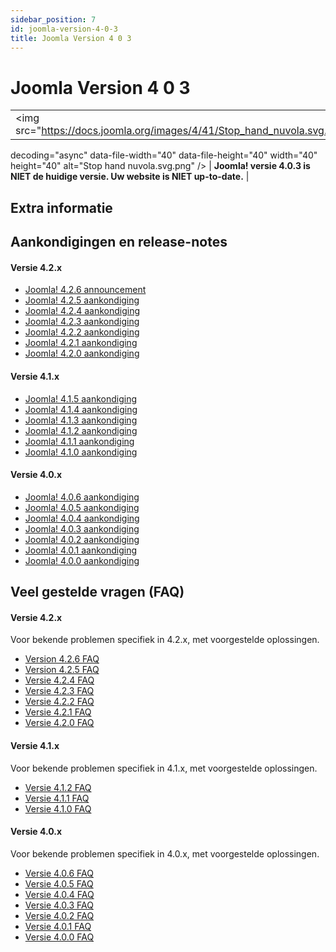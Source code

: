 ```yaml
---
sidebar_position: 7
id: joomla-version-4-0-3
title: Joomla Version 4 0 3
---
```

# Joomla Version 4 0 3
|                                                                         |                                                                                    |
|-------------------------------------------------------------------------|------------------------------------------------------------------------------------|
| <img src="https://docs.joomla.org/images/4/41/Stop_hand_nuvola.svg.png" 
 decoding="async" data-file-width="40" data-file-height="40" width="40"   
 height="40" alt="Stop hand nuvola.svg.png" />                            | **Joomla! versie 4.0.3 is NIET de huidige versie. Uw website is NIET up-to-date.** |

## Extra informatie

## Aankondigingen en release-notes

#### Versie 4.2.x

- <a
  href="https://www.joomla.org/announcements/release-news/5875-joomla-4-2-6-bug-fix-release.html"
  class="external text" target="_blank" rel="noreferrer noopener">Joomla!
  4.2.6 announcement</a>
- <a
  href="https://www.joomla.org/announcements/release-news/5873-joomla-4-2-5-security-and-bug-fix-release.html"
  class="external text" target="_blank" rel="noreferrer noopener">Joomla!
  4.2.5 aankondiging</a>
- <a
  href="https://www.joomla.org/announcements/release-news/5870-joomla-4-2-4-security-release.html"
  class="external text" target="_blank" rel="noreferrer noopener">Joomla!
  4.2.4 aankondiging</a>
- <a
  href="https://www.joomla.org/announcements/release-news/5869-joomla-4-2-3-bug-fix-release.html"
  class="external text" target="_blank" rel="noreferrer noopener">Joomla!
  4.2.3 aankondiging</a>
- <a
  href="https://www.joomla.org/announcements/release-news/5867-joomla-4-2-2-bug-fix-release.html"
  class="external text" target="_blank" rel="noreferrer noopener">Joomla!
  4.2.2 aankondiging</a>
- <a
  href="https://www.joomla.org/announcements/release-news/5866-joomla-4-2-1-release.html"
  class="external text" target="_blank" rel="noreferrer noopener">Joomla!
  4.2.1 aankondiging</a>
- <a
  href="https://www.joomla.org/announcements/release-news/5865-joomla-4-2-release.html"
  class="external text" target="_blank" rel="noreferrer noopener">Joomla!
  4.2.0 aankondiging</a>

#### Versie 4.1.x

- <a
  href="https://www.joomla.org/announcements/release-news/5861-joomla-4-1-5-and-3-10-10-release.html"
  class="external text" target="_blank" rel="noreferrer noopener">Joomla!
  4.1.5 aankondiging</a>
- <a
  href="https://www.joomla.org/announcements/release-news/5860-joomla-4-1-4.html"
  class="external text" target="_blank" rel="noreferrer noopener">Joomla!
  4.1.4 aankondiging</a>
- <a
  href="https://www.joomla.org/announcements/release-news/5859-joomla-4-1-3-and-3-10-9-release.html"
  class="external text" target="_blank" rel="noreferrer noopener">Joomla!
  4.1.3 aankondiging</a>
- <a
  href="https://www.joomla.org/announcements/release-news/5858-joomla-4-1-2-and-3-10-8-release.html"
  class="external text" target="_blank" rel="noreferrer noopener">Joomla!
  4.1.2 aankondiging</a>
- <a
  href="https://www.joomla.org/announcements/release-news/5857-joomla-4-1-1-and-3-10-7-release.html"
  class="external text" target="_blank" rel="noreferrer noopener">Joomla!
  4.1.1 aankondiging</a>
- <a
  href="https://www.joomla.org/announcements/release-news/5855-joomla-4-1-0-stable-new-standards-in-accessible-website-design.html"
  class="external text" target="_blank" rel="noreferrer noopener">Joomla!
  4.1.0 aankondiging</a>

#### Versie 4.0.x

- <a
  href="https://www.joomla.org/announcements/release-news/5852-joomla-4-0-6-and-joomla-3-10-5-are-here.html"
  class="external text" target="_blank" rel="noreferrer noopener">Joomla!
  4.0.6 aankondiging</a>
- <a
  href="https://www.joomla.org/announcements/release-news/5851-joomla-4-0-5-and-joomla-3-10-4-are-here.html"
  class="external text" target="_blank" rel="noreferrer noopener">Joomla!
  4.0.5 aankondiging</a>
- <a
  href="https://www.joomla.org/announcements/release-news/5849-joomla-4-0-4-and-joomla-3-10-3-are-here.html"
  class="external text" target="_blank" rel="noreferrer noopener">Joomla!
  4.0.4 aankondiging</a>
- <a
  href="https://www.joomla.org/announcements/release-news/5848-joomla-4-0-3-and-joomla-3-10-2-are-here.html"
  class="external text" target="_blank" rel="noreferrer noopener">Joomla!
  4.0.3 aankondiging</a>
- <a
  href="https://www.joomla.org/announcements/release-news/5847-joomla-4-0-2-bug-fix.html"
  class="external text" target="_blank" rel="noreferrer noopener">Joomla!
  4.0.2 aankondiging</a>
- <a
  href="https://www.joomla.org/announcements/release-news/5846-joomla-4-0-1-and-joomla-3-10-1-are-here.html"
  class="external text" target="_blank" rel="noreferrer noopener">Joomla!
  4.0.1 aankondiging</a>
- <a
  href="https://www.joomla.org/announcements/release-news/5845-joomla-4-0-and-joomla-3-10-are-here.html"
  class="external text" target="_blank" rel="noreferrer noopener">Joomla!
  4.0.0 aankondiging</a>

## Veel gestelde vragen (FAQ)

#### Versie 4.2.x

Voor bekende problemen specifiek in 4.2.x, met voorgestelde oplossingen.

- [Version 4.2.6
  FAQ](https://docs.joomla.org/:Category:Version_4.2.6_FAQ "Special:MyLanguage/:Category:Version 4.2.6 FAQ")
- [Version 4.2.5
  FAQ](https://docs.joomla.org/:Category:Version_4.2.5_FAQ "Special:MyLanguage/:Category:Version 4.2.5 FAQ")
- [Versie 4.2.4
  FAQ](https://docs.joomla.org/:Category:Version_4.2.4_FAQ "Special:MyLanguage/:Category:Version 4.2.4 FAQ")
- [Versie 4.2.3
  FAQ](https://docs.joomla.org/:Category:Version_4.2.3_FAQ "Special:MyLanguage/:Category:Version 4.2.3 FAQ")
- [Versie 4.2.2
  FAQ](https://docs.joomla.org/:Category:Version_4.2.2_FAQ "Special:MyLanguage/:Category:Version 4.2.2 FAQ")
- [Versie 4.2.1
  FAQ](https://docs.joomla.org/:Category:Version_4.2.1_FAQ "Special:MyLanguage/:Category:Version 4.2.1 FAQ")
- [Versie 4.2.0
  FAQ](https://docs.joomla.org/:Category:Version_4.2.0_FAQ "Special:MyLanguage/:Category:Version 4.2.0 FAQ")

#### Versie 4.1.x

Voor bekende problemen specifiek in 4.1.x, met voorgestelde oplossingen.

- [Versie 4.1.2
  FAQ](https://docs.joomla.org/:Category:Version_4.1.2_FAQ "Special:MyLanguage/:Category:Version 4.1.2 FAQ")
- [Versie 4.1.1
  FAQ](https://docs.joomla.org/:Category:Version_4.1.1_FAQ "Special:MyLanguage/:Category:Version 4.1.1 FAQ")
- [Versie 4.1.0
  FAQ](https://docs.joomla.org/:Category:Version_4.1.0_FAQ "Special:MyLanguage/:Category:Version 4.1.0 FAQ")

#### Versie 4.0.x

Voor bekende problemen specifiek in 4.0.x, met voorgestelde oplossingen.

- [Versie 4.0.6
  FAQ](https://docs.joomla.org/:Category:Version_4.0.6_FAQ "Special:MyLanguage/:Category:Version 4.0.6 FAQ")
- [Versie 4.0.5
  FAQ](https://docs.joomla.org/:Category:Version_4.0.5_FAQ "Special:MyLanguage/:Category:Version 4.0.5 FAQ")
- [Versie 4.0.4
  FAQ](https://docs.joomla.org/:Category:Version_4.0.4_FAQ "Special:MyLanguage/:Category:Version 4.0.4 FAQ")
- [Versie 4.0.3
  FAQ](https://docs.joomla.org/:Category:Version_4.0.3_FAQ "Special:MyLanguage/:Category:Version 4.0.3 FAQ")
- [Versie 4.0.2
  FAQ](https://docs.joomla.org/:Category:Version_4.0.2_FAQ "Special:MyLanguage/:Category:Version 4.0.2 FAQ")
- [Versie 4.0.1
  FAQ](https://docs.joomla.org/:Category:Version_4.0.1_FAQ "Special:MyLanguage/:Category:Version 4.0.1 FAQ")
- [Versie 4.0.0
  FAQ](https://docs.joomla.org/:Category:Version_4.0.0_FAQ "Special:MyLanguage/:Category:Version 4.0.0 FAQ")
